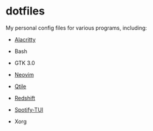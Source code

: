 # dotfiles

My personal config files for various programs, including:

- [Alacritty](https://github.com/alacritty/alacritty)

- Bash

- GTK 3.0

- [Neovim](https://github.com/neovim/neovim)

- [Qtile](https://github.com/qtile/qtile)

- [Redshift](https://github.com/jonls/redshift)

- [Spotify-TUI](https://github.com/Rigellute/spotify-tui)

- Xorg
